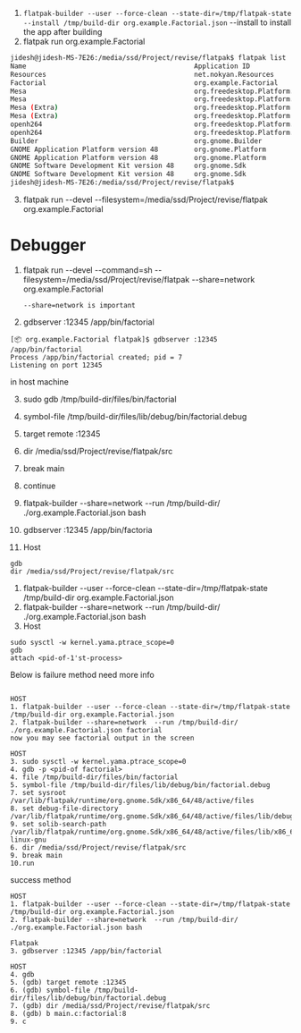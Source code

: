 1. `flatpak-builder --user --force-clean --state-dir=/tmp/flatpak-state --install /tmp/build-dir org.example.Factorial.json`
    --install to install the app after building
2. flatpak run org.example.Factorial

```sh
jidesh@jidesh-MS-7E26:/media/ssd/Project/revise/flatpak$ flatpak list
Name                                          Application ID                          Version     Branch         Origin              Installation
Resources                                     net.nokyan.Resources                    1.8.0       stable         flathub             system
Factorial                                     org.example.Factorial                               master         factorial-origin    user
Mesa                                          org.freedesktop.Platform.GL.default     25.1.7      24.08          flathub             system
Mesa                                          org.freedesktop.Platform.GL.default     25.1.7      24.08          flathub             user
Mesa (Extra)                                  org.freedesktop.Platform.GL.default     25.1.7      24.08extra     flathub             system
Mesa (Extra)                                  org.freedesktop.Platform.GL.default     25.1.7      24.08extra     flathub             user
openh264                                      org.freedesktop.Platform.openh264       2.5.1       2.5.1          flathub             system
openh264                                      org.freedesktop.Platform.openh264       2.5.1       2.5.1          flathub             user
Builder                                       org.gnome.Builder                       48.2        stable         flathub             system
GNOME Application Platform version 48         org.gnome.Platform                                  48             flathub             system
GNOME Application Platform version 48         org.gnome.Platform                                  48             flathub             user
GNOME Software Development Kit version 48     org.gnome.Sdk                                       48             flathub             system
GNOME Software Development Kit version 48     org.gnome.Sdk                                       48             flathub             user
jidesh@jidesh-MS-7E26:/media/ssd/Project/revise/flatpak$ 
```

3. flatpak run --devel --filesystem=/media/ssd/Project/revise/flatpak org.example.Factorial

# Debugger

1. flatpak run --devel --command=sh --filesystem=/media/ssd/Project/revise/flatpak --share=network org.example.Factorial
    ```
    --share=network is important
    ```
2. gdbserver :12345 /app/bin/factorial
```
[📦 org.example.Factorial flatpak]$ gdbserver :12345 /app/bin/factorial 
Process /app/bin/factorial created; pid = 7
Listening on port 12345
```

in host machine

3. sudo gdb /tmp/build-dir/files/bin/factorial
4. symbol-file /tmp/build-dir/files/lib/debug/bin/factorial.debug
5. target remote :12345
6. dir /media/ssd/Project/revise/flatpak/src
7. break main
8. continue


1. flatpak-builder --share=network --run /tmp/build-dir/ ./org.example.Factorial.json bash
2. gdbserver :12345 /app/bin/factoria
3. Host
```
gdb
dir /media/ssd/Project/revise/flatpak/src
```

1. flatpak-builder --user --force-clean --state-dir=/tmp/flatpak-state /tmp/build-dir org.example.Factorial.json
1. flatpak-builder --share=network --run /tmp/build-dir/ ./org.example.Factorial.json bash
2. Host
```
sudo sysctl -w kernel.yama.ptrace_scope=0
gdb
attach <pid-of-1'st-process>
```

Below is failure method need more info
```

HOST
1. flatpak-builder --user --force-clean --state-dir=/tmp/flatpak-state /tmp/build-dir org.example.Factorial.json
2. flatpak-builder --share=network  --run /tmp/build-dir/ ./org.example.Factorial.json factorial
now you may see factorial output in the screen

HOST
3. sudo sysctl -w kernel.yama.ptrace_scope=0
4. gdb -p <pid-of factorial>
4. file /tmp/build-dir/files/bin/factorial
5. symbol-file /tmp/build-dir/files/lib/debug/bin/factorial.debug 
7. set sysroot /var/lib/flatpak/runtime/org.gnome.Sdk/x86_64/48/active/files
8. set debug-file-directory /var/lib/flatpak/runtime/org.gnome.Sdk/x86_64/48/active/files/lib/debug
9. set solib-search-path /var/lib/flatpak/runtime/org.gnome.Sdk/x86_64/48/active/files/lib/x86_64-linux-gnu
6. dir /media/ssd/Project/revise/flatpak/src
9. break main
10.run

```

success method
```
HOST
1. flatpak-builder --user --force-clean --state-dir=/tmp/flatpak-state /tmp/build-dir org.example.Factorial.json
2. flatpak-builder --share=network  --run /tmp/build-dir/ ./org.example.Factorial.json bash

Flatpak
3. gdbserver :12345 /app/bin/factorial 

HOST
4. gdb
5. (gdb) target remote :12345
6. (gdb) symbol-file /tmp/build-dir/files/lib/debug/bin/factorial.debug
7. (gdb) dir /media/ssd/Project/revise/flatpak/src
8. (gdb) b main.c:factorial:8
9. c
```